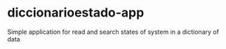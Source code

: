 # diccionarioestado-app
Simple application for read and search states of system in a dictionary of data
